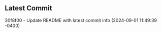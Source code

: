 
## Latest Commit
30f8f00 - Update README with latest commit info (2024-09-01 11:49:39 -0400) <Yunxi-Zhou>
